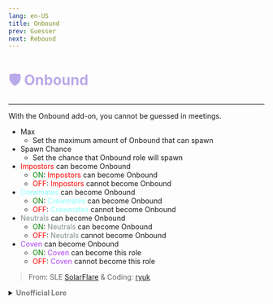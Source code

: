```yaml
---
lang: en-US
title: Onbound
prev: Guesser
next: Rebound
---
```


# <font color=#baaae9>🛡️ <b>Onbound</b></font> <Badge text="Guesser" type="tip" vertical="middle"/>
---

With the Onbound add-on, you cannot be guessed in meetings.
* Max
  * Set the maximum amount of Onbound that can spawn
* Spawn Chance
  * Set the chance that Onbound role will spawn
* <font color=red>Impostors</font> can become Onbound
  * <font color=green>ON</font>: <font color=red>Impostors</font> can become Onbound
  * <font color=red>OFF</font>: <font color=red>Impostors</font> cannot become Onbound
* <font color=#8cffff>Crewmates</font> can become Onbound
  * <font color=green>ON</font>: <font color=#8cffff>Crewmates</font> can become Onbound
  * <font color=red>OFF</font>: <font color=#8cffff>Crewmates</font> cannot become Onbound
* <font color=#7f8c8d>Neutrals</font> can become Onbound
  * <font color=green>ON</font>: <font color=#7f8c8d>Neutrals</font> can become Onbound
  * <font color=red>OFF</font>: <font color=#7f8c8d>Neutrals</font> cannot become Onbound
* <font color=#ac42f2>Coven</font> can become Onbound
  * <font color=green>ON</font>: <font color=#ac42f2>Coven</font> can become this role
  * <font color=red>OFF</font>: <font color=#ac42f2>Coven</font> cannot become this role

> From: SLE [SolarFlare](#) & Coding: [ryuk](#)

<details>
<summary><b><font color=gray>Unofficial Lore</font></b></summary>

Placeholder: This role is a ROLE OH EM GOSH
> Submitted by: Member
</details>